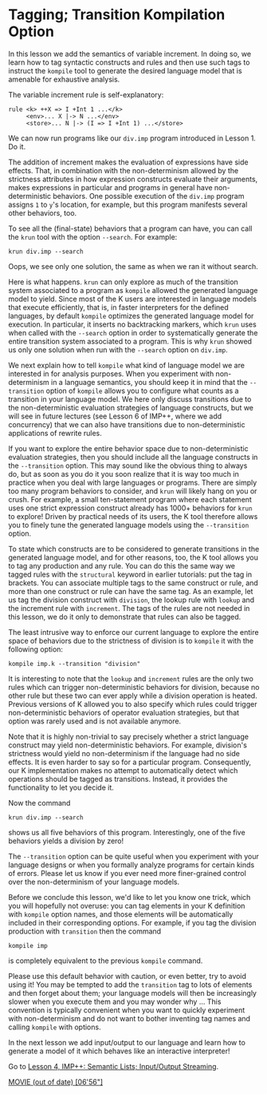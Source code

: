 <!-- Copyright (c) 2010-2019 K Team. All Rights Reserved. -->

# Tagging; Transition Kompilation Option

In this lesson we add the semantics of variable increment. In doing so, we
learn how to tag syntactic constructs and rules and then use such tags to
instruct the `kompile` tool to generate the desired language model that is
amenable for exhaustive analysis.

The variable increment rule is self-explanatory:

    rule <k> ++X => I +Int 1 ...</k>
         <env>... X |-> N ...</env>
         <store>... N |-> (I => I +Int 1) ...</store>

We can now run programs like our `div.imp` program introduced in Lesson 1.
Do it.

The addition of increment makes the evaluation of expressions have side
effects. That, in combination with the non-determinism allowed by the
strictness attributes in how expression constructs evaluate their
arguments, makes expressions in particular and programs in general have
non-deterministic behaviors. One possible execution of the `div.imp` program
assigns `1` to `y`'s location, for example, but this program manifests several
other behaviors, too.

To see all the (final-state) behaviors that a program can have, you can call
the `krun` tool with the option `--search`. For example:

    krun div.imp --search

Oops, we see only one solution, the same as when we ran it without search.

Here is what happens. `krun` can only explore as much of the transition
system associated to a program as `kompile` allowed the generated language
model to yield. Since most of the K users are interested in language models
that execute efficiently, that is, in faster interpreters for the defined
languages, by default `kompile` optimizes the generated language model for
execution. In particular, it inserts no backtracking markers, which `krun`
uses when called with the `--search` option in order to systematically generate
the entire transition system associated to a program. This is why `krun`
showed us only one solution when run with the `--search` option on `div.imp`.

We next explain how to tell `kompile` what kind of language model we are
interested in for analysis purposes. When you experiment with non-determinism
in a language semantics, you should keep it in mind that the `--transition`
option of `kompile` allows you to configure what counts as a transition in
your language model. We here only discuss transitions due to the
non-deterministic evaluation strategies of language constructs, but we will
see in future lectures (see Lesson 6 of IMP++, where we add concurrency) that
we can also have transitions due to non-deterministic applications of rewrite
rules.

If you want to explore the entire behavior space due to non-deterministic
evaluation strategies, then you should include all the language constructs
in the `--transition` option. This may sound like the obvious thing to
always do, but as soon as you do it you soon realize that it is way too much
in practice when you deal with large languages or programs. There are simply
too many program behaviors to consider, and `krun` will likely hang
on you or crush. For example, a small ten-statement program where each
statement uses one strict expression construct already has 1000+ behaviors for
`krun` to explore! Driven by practical needs of its users, the K tool
therefore allows you to finely tune the generated language models using the
`--transition` option.

To state which constructs are to be considered to generate transitions in the
generated language model, and for other reasons, too, the K tool allows you to
tag any production and any rule. You can do this the same way we tagged
rules with the `structural` keyword in earlier tutorials: put the tag in
brackets. You can associate multiple tags to the same construct or rule, and
more than one construct or rule can have the same tag. As an example, let us
tag the division construct with `division`, the lookup rule with `lookup` and
the increment rule with `increment`. The tags of the rules are not needed
in this lesson, we do it only to demonstrate that rules can also be tagged.

The least intrusive way to enforce our current language to explore the
entire space of behaviors due to the strictness of division is to `kompile` it
with the following option:

    kompile imp.k --transition "division"

It is interesting to note that the `lookup` and `increment` rules are the only
two rules which can trigger non-deterministic behaviors for division, because
no other rule but these two can ever apply while a division operation is
heated. Previous versions of K allowed you to also specify which rules could
trigger non-deterministic behaviors of operator evaluation strategies,
but that option was rarely used and is not available anymore.

Note that it is highly non-trivial to say precisely whether a strict language
construct may yield non-deterministic behaviors. For example, division's
strictness would yield no non-determinism if the language had no side effects.
It is even harder to say so for a particular program. Consequently, our K
implementation makes no attempt to automatically detect which operations
should be tagged as transitions. Instead, it provides the functionality to
let you decide it.

Now the command

    krun div.imp --search

shows us all five behaviors of this program. Interestingly, one
of the five behaviors yields a division by zero!

The `--transition` option can be quite useful when you experiment with your
language designs or when you formally analyze programs for certain kinds of
errors. Please let us know if you ever need more finer-grained control over
the non-determinism of your language models.

Before we conclude this lesson, we'd like to let you know one trick, which
you will hopefully not overuse: you can tag elements in your K definition with
`kompile` option names, and those elements will be automatically included in
their corresponding options. For example, if you tag the division production
with `transition` then the command

    kompile imp

is completely equivalent to the previous `kompile` command.

Please use this default behavior with caution, or even better, try to avoid
using it! You may be tempted to add the `transition` tag to lots of elements
and then forget about them; your language models will then be increasingly slower
when you execute them and you may wonder why ... This convention is typically
convenient when you want to quickly experiment with non-determinism and do not
want to bother inventing tag names and calling `kompile` with options.

In the next lesson we add input/output to our language and learn how to
generate a model of it which behaves like an interactive interpreter!

Go to [Lesson 4, IMP++: Semantic Lists; Input/Output Streaming](../lesson_4/README.md).

[MOVIE (out of date) [06'56"]](https://youtu.be/uwCUfWt7n-o)
